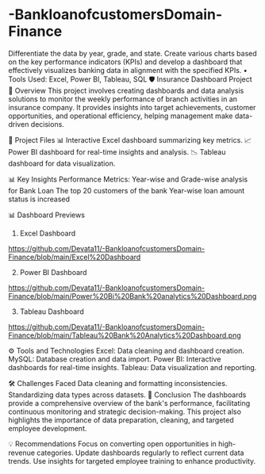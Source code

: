 # -BankloanofcustomersDomain-Finance
 Differentiate the data by year, grade, and state. Create various charts based on the key performance indicators (KPIs) and develop a dashboard that effectively  visualizes banking data in alignment with the specified  KPIs.  • Tools Used: Excel, Power BI, Tableau, SQL
🛡️ Insurance Dashboard Project
📝 Overview
This project involves creating dashboards and data analysis solutions to monitor the weekly performance of branch activities in an insurance company. It provides insights into target achievements, customer opportunities, and operational efficiency, helping management make data-driven decisions.

📂 Project Files
📊 Interactive Excel dashboard summarizing key metrics.
📈 Power BI dashboard for real-time insights and analysis.
📉 Tableau dashboard for data visualization.


📊 Key Insights
 Performance Metrics:
Year-wise and Grade-wise analysis for Bank Loan 
The top 20 customers of the bank 
Year-wise loan amount status is increased


📊 Dashboard Previews
  1. Excel Dashboard
     
https://github.com/Devata11/-BankloanofcustomersDomain-Finance/blob/main/Excel%20Dashboard 

 2. Power BI Dashboard

 https://github.com/Devata11/-BankloanofcustomersDomain-Finance/blob/main/Power%20Bi%20Bank%20analytics%20Dashboard.png

 3. Tableau Dashboard

 https://github.com/Devata11/-BankloanofcustomersDomain-Finance/blob/main/Tableau%20Bank%20Analytics%20Dashboard.png

 ⚙️ Tools and Technologies
Excel: Data cleaning and dashboard creation.
MySQL: Database creation and data import.
Power BI: Interactive dashboards for real-time insights.
Tableau: Data visualization and reporting.

🛠️ Challenges Faced
Data cleaning and formatting inconsistencies.
Standardizing data types across datasets.
📌 Conclusion
The dashboards provide a comprehensive overview of the bank's performance, facilitating continuous monitoring and strategic decision-making. This project also highlights the importance of data preparation, cleaning, and targeted employee development.

💡 Recommendations
Focus on converting open opportunities in high-revenue categories.
Update dashboards regularly to reflect current data trends.
Use insights for targeted employee training to enhance productivity.
 



